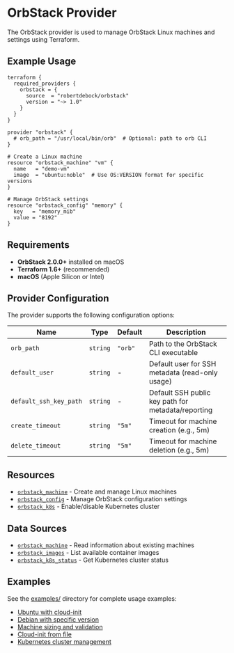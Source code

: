 # OrbStack Provider

The OrbStack provider is used to manage OrbStack Linux machines and settings using Terraform.

## Example Usage

```hcl
terraform {
  required_providers {
    orbstack = {
      source  = "robertdebock/orbstack"
      version = "~> 1.0"
    }
  }
}

provider "orbstack" {
  # orb_path = "/usr/local/bin/orb"  # Optional: path to orb CLI
}

# Create a Linux machine
resource "orbstack_machine" "vm" {
  name   = "demo-vm"
  image  = "ubuntu:noble"  # Use OS:VERSION format for specific versions
}

# Manage OrbStack settings
resource "orbstack_config" "memory" {
  key   = "memory_mib"
  value = "8192"
}
```

## Requirements

- **OrbStack 2.0.0+** installed on macOS
- **Terraform 1.6+** (recommended)
- **macOS** (Apple Silicon or Intel)

## Provider Configuration

The provider supports the following configuration options:

| Name | Type | Default | Description |
|------|------|---------|-------------|
| `orb_path` | `string` | `"orb"` | Path to the OrbStack CLI executable |
| `default_user` | `string` | - | Default user for SSH metadata (read-only usage) |
| `default_ssh_key_path` | `string` | - | Default SSH public key path for metadata/reporting |
| `create_timeout` | `string` | `"5m"` | Timeout for machine creation (e.g., 5m) |
| `delete_timeout` | `string` | `"5m"` | Timeout for machine deletion (e.g., 5m) |

## Resources

- [`orbstack_machine`](resources/machine.md) - Create and manage Linux machines
- [`orbstack_config`](resources/config.md) - Manage OrbStack configuration settings
- [`orbstack_k8s`](resources/k8s.md) - Enable/disable Kubernetes cluster

## Data Sources

- [`orbstack_machine`](data-sources/machine.md) - Read information about existing machines
- [`orbstack_images`](data-sources/images.md) - List available container images
- [`orbstack_k8s_status`](data-sources/k8s_status.md) - Get Kubernetes cluster status

## Examples

See the [examples/](../examples/) directory for complete usage examples:

- [Ubuntu with cloud-init](../examples/ubuntu-cloudinit/)
- [Debian with specific version](../examples/debian-tag/)
- [Machine sizing and validation](../examples/machine-sizing/)
- [Cloud-init from file](../examples/cloud-init-file/)
- [Kubernetes cluster management](../examples/k8s/)
